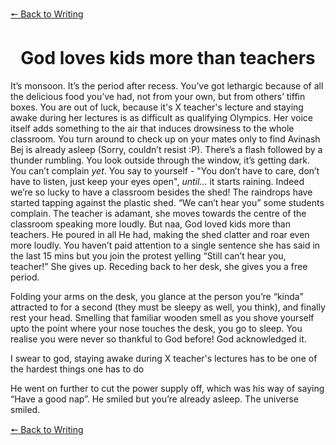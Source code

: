 
[&#129044; Back to Writing](https://dejay22kar.github.io/jay22kar/flash-fiction-and-short-stories)

<h1 style="text-align: center;">God loves kids more than teachers</h1>

<p>It’s monsoon. It’s the period after recess. You’ve got lethargic because of all the delicious food you’ve had, not from your own, but from others’ tiffin boxes. You are out of luck, because it's X teacher's lecture and staying awake during her lectures is as difficult as qualifying Olympics. Her voice itself adds something to the air that induces drowsiness to the whole classroom. You turn around to check up on your mates only to find Avinash Bej is already asleep (Sorry, couldn’t resist :P). There’s a flash followed by a thunder rumbling. You look outside through the window, it’s getting dark. You can’t complain <em>yet</em>. You say to yourself - "You don’t have to care, don’t have to listen, just keep your eyes open", <em>until...</em> it starts raining. Indeed we’re so lucky to have a classroom besides the shed! The raindrops have started tapping against the plastic shed. “We can’t hear you” some students complain. The teacher is adamant, she moves towards the centre of the classroom speaking more loudly. But naa, God loved kids more than teachers. He poured in all He had, making the shed clatter and roar even more loudly. You haven’t paid attention to a single sentence she has said in the last 15 mins but you join the protest yelling “Still can’t hear you, teacher!” She gives up. Receding back to her desk, she gives you a free period. </p>

<p>Folding your arms on the desk, you glance at the person you’re “kinda” attracted to for a second (they must be sleepy as well, you think), and finally rest your head. Smelling that familiar wooden smell as you shove yourself upto the point where your nose touches the desk, you go to sleep. 
You realise you were never so thankful to God before! God acknowledged it.</p>

I swear to god, staying awake during X teacher's lectures has to be one of the hardest things one has to do


<p>He went on further to cut the power supply off, which was his way of saying “Have a good nap”. He smiled but you’re already asleep. The universe smiled.</p>

[🠔 Back to Writing](https://dejay22kar.github.io/jay22kar/flash-fiction-and-short-stories)
